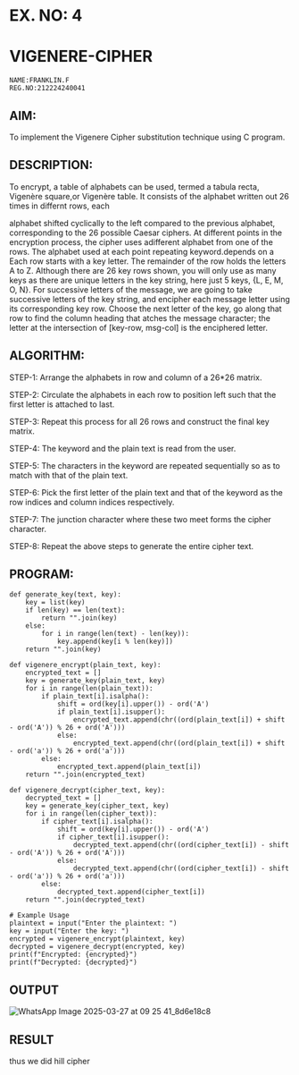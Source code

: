 # EX. NO: 4
# VIGENERE-CIPHER
```
NAME:FRANKLIN.F
REG.NO:212224240041
```
## AIM:

To implement the Vigenere Cipher substitution technique using C program.

## DESCRIPTION:

To encrypt, a table of alphabets can be used, termed a tabula recta, Vigenère square,or Vigenère table. It consists of the alphabet written out 26 times in differnt rows, each
 
alphabet shifted cyclically to the left compared to the previous alphabet, corresponding to the 26 possible Caesar ciphers. At different points in the encryption process, the cipher uses adifferent alphabet from one of the rows. The alphabet used at each point repeating keyword.depends on a Each row starts with a key letter. The remainder of the row holds the letters A to Z. Although there are 26 key rows shown, you will only use as many keys as there are unique letters in the key string, here just 5 keys, {L, E, M, O, N}. For successive letters of the message, we are going to take successive letters of the key string, and encipher each message letter using its corresponding key row. Choose the next letter of the key, go along that row to find the column heading that	atches the message character; the letter at the intersection of
[key-row, msg-col] is the enciphered letter.


## ALGORITHM:

STEP-1: Arrange the alphabets in row and column of a 26*26 matrix.

STEP-2: Circulate the alphabets in each row to position left such that the first letter is attached to last.

STEP-3: Repeat this process for all 26 rows and construct the final key matrix.

STEP-4: The keyword and the plain text is read from the user.

STEP-5: The characters in the keyword are repeated sequentially so as to match with that of the plain text.

STEP-6: Pick the first letter of the plain text and that of the keyword as the row indices and column indices respectively.

STEP-7: The junction character where these two meet forms the cipher character.

STEP-8: Repeat the above steps to generate the entire cipher text.


## PROGRAM:
```
def generate_key(text, key):
    key = list(key)
    if len(key) == len(text):
        return "".join(key)
    else:
        for i in range(len(text) - len(key)):
            key.append(key[i % len(key)])
    return "".join(key)

def vigenere_encrypt(plain_text, key):
    encrypted_text = []
    key = generate_key(plain_text, key)
    for i in range(len(plain_text)):
        if plain_text[i].isalpha():
            shift = ord(key[i].upper()) - ord('A')
            if plain_text[i].isupper():
                encrypted_text.append(chr((ord(plain_text[i]) + shift - ord('A')) % 26 + ord('A')))
            else:
                encrypted_text.append(chr((ord(plain_text[i]) + shift - ord('a')) % 26 + ord('a')))
        else:
            encrypted_text.append(plain_text[i])
    return "".join(encrypted_text)

def vigenere_decrypt(cipher_text, key):
    decrypted_text = []
    key = generate_key(cipher_text, key)
    for i in range(len(cipher_text)):
        if cipher_text[i].isalpha():
            shift = ord(key[i].upper()) - ord('A')
            if cipher_text[i].isupper():
                decrypted_text.append(chr((ord(cipher_text[i]) - shift - ord('A')) % 26 + ord('A')))
            else:
                decrypted_text.append(chr((ord(cipher_text[i]) - shift - ord('a')) % 26 + ord('a')))
        else:
            decrypted_text.append(cipher_text[i])
    return "".join(decrypted_text)

# Example Usage
plaintext = input("Enter the plaintext: ")
key = input("Enter the key: ")
encrypted = vigenere_encrypt(plaintext, key)
decrypted = vigenere_decrypt(encrypted, key)
print(f"Encrypted: {encrypted}")
print(f"Decrypted: {decrypted}")
```


## OUTPUT
![WhatsApp Image 2025-03-27 at 09 25 41_8d6e18c8](https://github.com/user-attachments/assets/5b4853f7-af84-4b18-9505-4648fef6a70d)


## RESULT
thus we did hill cipher
